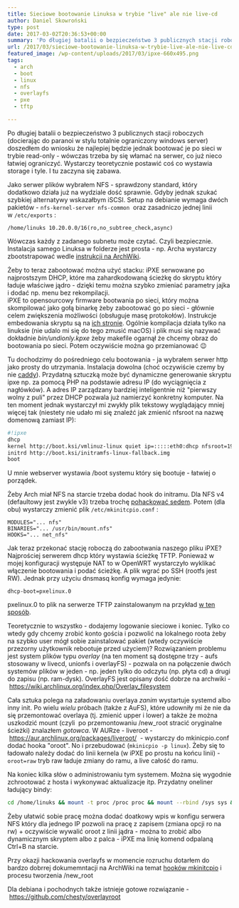 ```yaml
---
title: Sieciowe bootowanie Linuksa w trybie "live" ale nie live-cd
author: Daniel Skowroński
type: post
date: 2017-03-02T20:36:53+00:00
summary: 'Po długiej batalii o bezpieczeństwo 3 publicznych stacji roboczych (docodząc do paranoi w stylu totalnie ograniczony windows server) doszedłem do wniosku że najlepiej będzie jednak bootować je po sieci w trybie read-only - wówczas trzeba by się włamać na serwer, co już nieco łatwiej ograniczyć. Wystarczy teoretycznie postawić coś co wystawia storage i tyle. I tu zaczyna się zabawa - w TFTP, iPXE, NFS.'
url: /2017/03/sieciowe-bootowanie-linuksa-w-trybie-live-ale-nie-live-cd/
featured_image: /wp-content/uploads/2017/03/ipxe-660x495.png
tags:
  - arch
  - boot
  - linux
  - nfs
  - overlayfs
  - pxe
  - tftp

---
```

Po długiej batalii o bezpieczeństwo 3 publicznych stacji roboczych (docierając do paranoi w stylu totalnie ograniczony windows server) doszedłem do wniosku że najlepiej będzie jednak bootować je po sieci w trybie read-only - wówczas trzeba by się włamać na serwer, co już nieco łatwiej ograniczyć. Wystarczy teoretycznie postawić coś co wystawia storage i tyle. I tu zaczyna się zabawa.

Jako serwer plików wybrałem NFS - sprawdzony standard, który dodatkowo działa już na wydziale dość sprawnie. Gdyby jednak szukać szybkiej alternatywy wskazałbym iSCSI. Setup na debianie wymaga dwóch pakietów - `nfs-kernel-server nfs-common`&nbsp; oraz zasadniczo jednej linii w&nbsp;`/etc/exports`&nbsp;:

```
/home/linuks 10.20.0.0/16(ro,no_subtree_check,async)
```


Wówczas każdy z zadanego subnetu może czytać. Czyli bezpiecznie. Instalacja samego Linuksa w folderze jest prosta - np. Archa wystarczy zbootstrapować wedle [instrukcji na ArchWiki][1].

Żeby to teraz zabootować można użyć stacku: iPXE serwowane po najprostszym DHCP, które ma zahardkodowaną ścieżkę do skryptu który ładuje właściwe jądro - dzięki temu można szybko zmieniać parametry jajka i dodać np. menu bez rekompilacji.  
iPXE to opensourcowy firmware bootwania po sieci, który można skompilować jako gołą binarkę żeby zabootować go po sieci - głównie celem zwiększenia możliwości (obsługuje masę protokołów). Instrukcje embedowania skryptu są na [ich stronie][2]. Ogólnie kompilacja działa tylko na linuksie (nie udalo mi się do tego zmusić macOS) i plik musi się nazywać dokładnie&nbsp;_bin/undionly.kpxe_ żeby makefile ogarnął że chcemy obraz do bootowania po sieci. Potem oczywiście można go przemianować 😉

Tu dochodzimy do pośredniego celu bootowania - ja wybrałem serwer http jako prosty do utrzymania. Instalacja dowolna (choć oczywiście czemy by nie [caddy][3]). Przydatną sztuczką może być dynamiczne generowanie skryptu ipxe np. za pomocą PHP na podstawie adresu IP (do wyciągnięcia z nagłówków). A adres IP zarządzany bardziej inteligentnie niż "pierwszy wolny z puli" przez DHCP pozwala już namierzyć konkretny komputer. Na ten moment jednak wystarczył mi zwykły plik tekstowy wyglądający mniej więcej tak (niestety nie udało mi się znaleźć jak zmienić nfsroot na nazwę domenową zamiast IP):

```bash
#!ipxe
dhcp
kernel http://boot.ksi/vmlinuz-linux quiet ip=:::::eth0:dhcp nfsroot=192.168.88.134:/home/linuks
initrd http://boot.ksi/initramfs-linux-fallback.img
boot
```


U mnie webserver wystawia /boot systemu który się bootuje - łatwiej o porządek.

Żeby Arch&nbsp;miał NFS na starcie trzeba dodać hook do initramu. Dla NFS v4 (defaultowy jest zwykle v3) trzeba trochę [pohackować sedem][4]. Potem (dla obu) wystarczy&nbsp;zmienić plik `/etc/mkinitcpio.conf`&nbsp;:

```
MODULES="... nfs" 
BINARIES="... /usr/bin/mount.nfs" 
HOOKS="... net_nfs"
```


Jak teraz przekonać stację roboczą do zabootwania naszego pliku iPXE? Najprościej serwerem dhcp który wystawia ścieżkę TFTP. Ponieważ w mojej konfiguracji występuje NAT to w OpenWRT wystarczyło wyklikać włączenie bootowania i podać ścieżkę. A plik wgrać po SSH (rootfs jest RW). Jednak przy użyciu dnsmasq konfig wymaga jedynie:

```
dhcp-boot=pxelinux.0
```


pxelinux.0 to plik na serwerze TFTP zainstalowanym na przykład&nbsp;[w ten sposób][5].

Teoretycznie to wszystko - dodajemy logowanie sieciowe i koniec. Tylko co wtedy gdy chcemy zrobić konto gościa i pozwolić na lokalnego roota żeby na szybko user mógł sobie zainstalować pakiet (wtedy oczywiście przezorny użytkownik rebootuje przed użyciem)? Rozwiązaniem problemu jest system plików typu&nbsp;_overlay_ (na ten moment są dostępne trzy - aufs stosowany w livecd, unionfs i overlayFS) - pozwala on na połączenie dwóch systemów plików w jeden - np. jeden tylko do odczytu (np. płyta cd) a drugi do zapisu (np. ram-dysk). OverlayFS jest opisany dość dobrze na archwiki -&nbsp;<https://wiki.archlinux.org/index.php/Overlay_filesystem>

Cała sztuka polega na załadowaniu overlaya&nbsp;_zanim_ wystartuje systemd albo inny init. Po wielu _wielu_ próbach (także z AuFS), które udowniły mi że nie da się przemontować overlaya (tj. zmienić upper i lower) a także że można uszkodzić mount (czyli &nbsp;po przemontowaniu /new_root stracić oryginalne ścieżki) znalazłem&nbsp;_gotowca_. W AURze - liveroot -&nbsp;<https://aur.archlinux.org/packages/liveroot/>&nbsp; - wystarczy do mkinicpio.conf dodać hooka "oroot". No i przebudować (`mkinicpio -p linux`). Żeby się to ładowało należy dodać do linii kernela (w iPXE po prostu na końcu linii) - `oroot=raw` tryb raw ładuje zmiany do ramu, a live całość do ramu.

Na koniec kilka słów o administrowaniu tym systemem. Można się wygodnie zchrootować z hosta i wykonywać aktualizacje itp. Przydatny oneliner ładujący bindy:

```bash
cd /home/linuks && mount -t proc /proc proc && mount --rbind /sys sys && mount --rbind /dev dev && mount --rbind /run run && chroot .
```


Żeby ułatwić sobie pracę można dodać doatkowy wpis w konfigu serwera NFS który dla jednego IP pozwoli na pracę z zapisem&nbsp;(zmiana opcji ro na rw) + oczywiście wywalić oroot z linii jądra - można to zrobić albo dynamicznym skryptem albo z palca - iPXE ma linię komend odpalaną Ctrl+B na starcie.

Przy okazji hackowania overlayfs w momencie rozruchu dotarłem do bardzo dobrrej dokumemntacji na ArchWiki na temat [hooków mkinitcpio][6] i procesu tworzenia /new_root

Dla debiana i pochodnych także istnieje gotowe rozwiązanie -&nbsp;https://github.com/chesty/overlayroot

 [1]: https://wiki.archlinux.org/index.php/Install_from_existing_Linux#Method_A:_Using_the_bootstrap_image_.28recommended.29
 [2]: http://ipxe.org/embed
 [3]: https://caddyserver.com/
 [4]: https://wiki.archlinux.org/index.php/Diskless_system#NFS
 [5]: http://askubuntu.com/a/202548
 [6]: https://wiki.archlinux.org/index.php/mkinitcpio#HOOKS